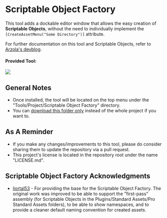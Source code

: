# Scriptable Object Factory
This tool adds a dockable editor window that allows the easy creation of **Scriptable Objects**, without the need to individually implement the ```[CreateAssetMenu("Some Directory")]``` attribute.

For further documentation on this tool and Scriptable Objects, refer to [Arzola's devblog](http://heisarzola.com/devblog/unity-tip-3/).

#### Provided Tool:

![](https://github.com/heisarzola/Unity-Development-Tools/blob/master/Tools/Scriptable%20Object%20Factory/Scriptable%20Object%20Factory.gif)

## General Notes

* Once installed, the tool will be located on the top menu under the "Tools/Project/Scriptable Object Factory" directory.
* You can [download this folder only](https://minhaskamal.github.io/DownGit/#/home?url=https://github.com/heisarzola/Unity-Development-Tools/tree/master/Tools/Scriptable%20Object%20Factory) instead of the whole project if you want to.

## As A Reminder 
* If you make any changes/improvements to this tool, please do consider sharing them to update the repository via a pull request.
* This project's license is located in the repository root under the name "LICENSE.md".

## Scriptable Object Factory Acknowledgments

* [liortal53](https://github.com/liortal53/) - For providing the base for the Scriptable Object Factory. The original work was improved to be able to support the "first-pass" assembly (for Scriptable Objects in the Plugins/Standard Assets/Pro Standard Assets folders), to be able to show namespaces, and to provide a cleaner default naming convention for created assets.

